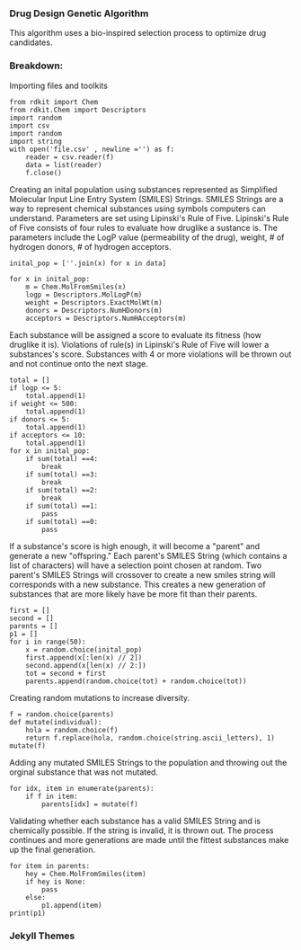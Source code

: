 ### Drug Design Genetic Algorithm 

This algorithm uses a bio-inspired selection process to optimize drug candidates. 


### Breakdown:


Importing files and toolkits
```
from rdkit import Chem
from rdkit.Chem import Descriptors
import random
import csv
import random
import string
with open('file.csv' , newline ='') as f:
    reader = csv.reader(f)
    data = list(reader)
    f.close()
```

Creating an inital population using substances represented as Simplified Molecular Input Line Entry System (SMILES) Strings. SMILES Strings are a way to represent chemical substances using symbols computers can understand. Parameters are set using Lipinski's Rule of Five. Lipinski's Rule of Five consists of four rules to evaluate how druglike a sustance is. The parameters include the LogP value (permeability of the drug), weight, # of hydrogen donors, # of hydrogen acceptors. 
```
inital_pop = [''.join(x) for x in data]

for x in inital_pop:
    m = Chem.MolFromSmiles(x)
    logp = Descriptors.MolLogP(m)
    weight = Descriptors.ExactMolWt(m)
    donors = Descriptors.NumHDonors(m)
    acceptors = Descriptors.NumHAcceptors(m)
```
Each substance will be assigned a score to evaluate its fitness (how druglike it is). Violations of rule(s) in Lipinski's Rule of Five will lower a substances's score. Substances with 4 or more violations will be thrown out and not continue onto the next stage.
```
total = []
if logp <= 5:
    total.append(1)
if weight <= 500:
    total.append(1)
if donors <= 5:
    total.append(1)
if acceptors <= 10:
    total.append(1)
for x in inital_pop:
    if sum(total) ==4:
        break
    if sum(total) ==3:
        break
    if sum(total) ==2:
        break
    if sum(total) ==1:
        pass
    if sum(total) ==0:
        pass
```
If a substance's score is high enough, it will become a "parent" and generate a new "offspring." Each parent's SMILES String (which contains a list of characters) will have a selection point chosen at random. Two parent's SMILES Strings will crossover to create a new smiles string will corresponds with a new substance. This creates a new generation of substances that are more likely have be more fit than their parents.
```
first = []
second = []
parents = []
p1 = []
for i in range(50):
    x = random.choice(inital_pop)
    first.append(x[:len(x) // 2])
    second.append(x[len(x) // 2:])
    tot = second + first
    parents.append(random.choice(tot) + random.choice(tot))
```
Creating random mutations to increase diversity. 
```
f = random.choice(parents)
def mutate(individual):
    hola = random.choice(f)
    return f.replace(hola, random.choice(string.ascii_letters), 1)
mutate(f)
```
Adding any mutated SMILES Strings to the population and throwing out the orginal substance that was not mutated.
```
for idx, item in enumerate(parents):
    if f in item:
        parents[idx] = mutate(f)
```
Validating whether each substance has a valid SMILES String and is chemically possible. If the string is invalid, it is thrown out. The process continues and more generations are made until the fittest substances make up the final generation. 
```
for item in parents:
    hey = Chem.MolFromSmiles(item)
    if hey is None:
        pass
    else:
        p1.append(item)
print(p1)
```



### Jekyll Themes
